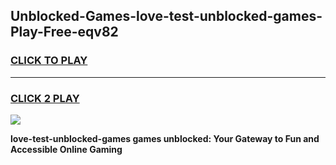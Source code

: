 
## Unblocked-Games-love-test-unblocked-games-Play-Free-eqv82
<h3>
<a href="https://premium76.site?title=love-test-unblocked-games&ref=21A">CLICK TO PLAY</a></h3>
<hr>

<h3>
<a href="https://premium76.site?title=love-test-unblocked-games&ref=21A">CLICK 2 PLAY</a>
  
</h3>

<a href="https://premium76.site?title=love-test-unblocked-games&ref=21A"><img src="https://clearcache.store/games.png"></a>


**love-test-unblocked-games games unblocked: Your Gateway to Fun and Accessible Online Gaming**
